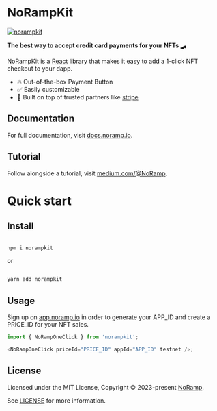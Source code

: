 # NoRampKit

<a href="https://noramp.io">
<img alt="norampkit" src="https://i.imgur.com/ZrFnYcd.jpg" />
</a>

**The best way to accept credit card payments for your NFTs 🛹**

NoRampKit is a [React](https://reactjs.org/) library that makes it easy to add a 1-click NFT checkout to your dapp.

- 🔥 Out-of-the-box Payment Button
- ✅ Easily customizable
- 🦄 Built on top of trusted partners like [stripe](https://stripe.com/connect)

## Documentation

For full documentation, visit [docs.noramp.io](https://docs.noramp.io).

## Tutorial

Follow alongside a tutorial, visit [medium.com/@NoRamp](https://medium.com/@NoRamp/introducing-norampkit-the-npm-package-for-nft-credit-card-checkout-c296cb3a486b).

# Quick start

## Install

```bash

npm i norampkit

```

or

```bash

yarn add norampkit

```

## Usage

Sign up on [app.noramp.io](https://app.noramp.io) in order to generate your APP_ID and create a PRICE_ID for your NFT sales.

```javascript
import { NoRampOneClick } from 'norampkit';

<NoRampOneClick priceId="PRICE_ID" appId="APP_ID" testnet />;
```

## License

Licensed under the MIT License, Copyright © 2023-present [NoRamp](https://noramp.io).

See [LICENSE](./LICENSE) for more information.
